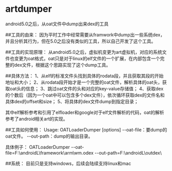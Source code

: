 # artdumper
android5.0之后，从oat文件中dump出来dex的工具

##工具的由来：
因为平时工作中经常需要从framwork中dump出一些系统dex，并且分析其行为，但在5.0之后没有类似的工具，所以自己开发了这个工具。

##工具的实现原理：
从android5.0之后，虚拟机变更为art虚拟机，对应的系统文件也变更为oat格式，oat只是对于linux的elf文件的一个扩展，在内部包含一个完整的dex文件，根据这个思路实现了这个dump工具。

##具体方法：
1、从elf的标准文件头找到具体的rodata段，并且获取其段的开始地址和大小；
2、从rodata段开始才是一个完整的oat文件，解析具体的oat头，获取oat头的信息；
3、跳过oat文件的头和对应的key-value存储值；
4、获取dex的个数后（因为一个oat中可以包含多个dex文件），依次循环获取dex的文件名和具体dex的offset和size；
5、将具体的dex文件dump到指定目录；

其中elf解析参考和引用了elfloader和google对于elf文件解析的代码，oat的解析参考了android相关art的实现。

##工具如何使用：
 Usage: OATLoaderDumper [options]
 --oat-file：要dump的oat文件。
 --out-path：dump的输出目录。
 
 具体例子： OATLoaderDumper --oat-file=F:\androidL\framework\arm\wm.odex --out-path=F:\androidL\outdex\

##系统：
目前只是支持windows，后续会陆续支持linux和mac
